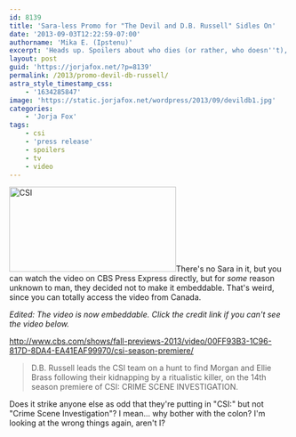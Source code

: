 ```yaml
---
id: 8139
title: 'Sara-less Promo for "The Devil and D.B. Russell" Sidles On'
date: '2013-09-03T12:22:59-07:00'
authorname: 'Mika E. (Ipstenu)'
excerpt: 'Heads up. Spoilers about who dies (or rather, who doesn''t), but no Sara in the video.'
layout: post
guid: 'https://jorjafox.net/?p=8139'
permalink: /2013/promo-devil-db-russell/
astra_style_timestamp_css:
    - '1634285847'
image: 'https://static.jorjafox.net/wordpress/2013/09/devildb1.jpg'
categories:
    - 'Jorja Fox'
tags:
    - csi
    - 'press release'
    - spoilers
    - tv
    - video
---
```


<img class="alignright size-medium wp-image-8141" alt="CSI" src="//static.jorjafox.net/wordpress/2013/09/devildb1.jpg" width="300" height="153" />There's no Sara in it, but you can watch the video on CBS Press Express directly, but for _some_ reason unknown to man, they decided not to make it embeddable. That's weird, since you can totally access the video from Canada.

_Edited: The video is now embeddable. Click the credit link if you can't see the video below._

http://www.cbs.com/shows/fall-previews-2013/video/00FF93B3-1C96-817D-8DA4-EA41EAF99970/csi-season-premiere/
<blockquote>D.B. Russell leads the CSI team on a hunt to find Morgan and Ellie Brass following their kidnapping by a ritualistic killer, on the 14th season premiere of CSI: CRIME SCENE INVESTIGATION.</blockquote>
Does it strike anyone else as odd that they're putting in "CSI:" but not "Crime Scene Investigation"? I mean... why bother with the colon? I'm looking at the wrong things again, aren't I?
